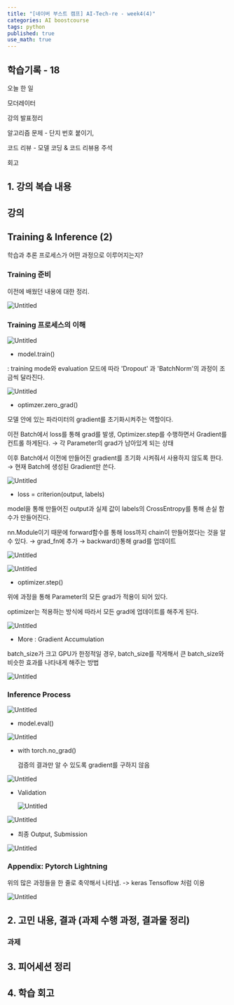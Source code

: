 ```yaml
---
title: "[네이버 부스트 캠프] AI-Tech-re - week4(4)"
categories: AI boostcourse
tags: python
published: true
use_math: true
---
```


## 학습기록 - 18

오늘 한 일

모더레이터

강의 발표정리

알고리즘 문제 - 단지 번호 붙이기, 

코드 리뷰 - 모델 코딩 & 코드 리뷰용 주석

회고

## 1. 강의 복습 내용

## 강의

## Training & Inference (2)

학습과 추론 프로세스가 어떤 과정으로 이루어지는지?

### Training 준비

이전에 배웠던 내용에 대한 정리.

![Untitled](/assets/images/AI-Images2/week4/img31.png)

### Training 프로세스의 이해

![Untitled](/assets/images/AI-Images2/week4/img32.png)

- model.train()

: training mode와 evaluation 모드에 따라 'Dropout' 과 'BatchNorm'의 과정이 조금씩 달라진다. 

![Untitled](/assets/images/AI-Images2/week4/img33.png)

- optimzer.zero_grad()

모델 안에 있는 파라미터의 gradient를 초기화시켜주는 역할이다.

 이전 Batch에서 loss를 통해 grad를 발생, Optimizer.step를 수행하면서 Gradient를 컨트롤 하게된다. → 각 Parameter의 grad가 남아있게 되는 상태

이후 Batch에서 이전에 만들어진 gradient를 초기화 시켜줘서 사용하지 않도록 한다. → 현재 Batch에 생성된 Gradient만 쓴다.

![Untitled](/assets/images/AI-Images2/week4/img34.png)

- loss = criterion(output, labels)

model을 통해 만들어진 output과 실제 값이 labels의 CrossEntropy를 통해 손실 함수가 만들어진다.

nn.Module이기 때문에 forward함수를 통해  loss까지 chain이 만들어졌다는 것을 알 수 있다. → grad_fn에 추가 → backward()통해 grad를 업데이트

![Untitled](/assets/images/AI-Images2/week4/img35.png)

![Untitled](/assets/images/AI-Images2/week4/img36.png)

- optimizer.step()

위에 과정을 통해 Parameter의 모든 grad가 적용이 되어 있다. 

optimizer는 적용하는 방식에 따라서 모든 grad에 업데이트를 해주게 된다. 

![Untitled](/assets/images/AI-Images2/week4/img37.png)

- More : Gradient Accumulation

batch_size가 크고 GPU가 한정적일 경우,  batch_size를 작게해서 큰 batch_size와 비슷한 효과를 나타내게 해주는 방법

![Untitled](/assets/images/AI-Images2/week4/img38.png)

### Inference Process

![Untitled](/assets/images/AI-Images2/week4/img39.png)

- model.eval()

![Untitled](/assets/images/AI-Images2/week4/img40.png)

- with torch.no_grad()

    검증의 결과만 알 수 있도록 gradient를 구하지 않음

![Untitled](/assets/images/AI-Images2/week4/img41.png)

- Validation

    ![Untitled](/assets/images/AI-Images2/week4/img42.png)

![Untitled](/assets/images/AI-Images2/week4/img43.png)

- 최종 Output, Submission

![Untitled](/assets/images/AI-Images2/week4/img44.png)

### Appendix: Pytorch Lightning

위의 많은 과정들을 한 줄로 축약해서 나타냄. -> keras Tensoflow 처럼 이용

![Untitled](/assets/images/AI-Images2/week4/img45.png)

## 2. 고민 내용, 결과 (과제 수행 과정, 결과물 정리)

### 과제

## 3. 피어세션 정리

## 4. 학습 회고
